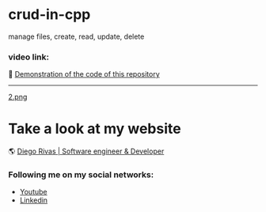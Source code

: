 # crud-in-cpp
manage files, create, read, update, delete



### video link: 

:floppy_disk: [Demonstration of the code of this repository](https://www.youtube.com/watch?v=7T0XFnitdz8)
                
----

[2.png](https://postimg.cc/w1Cyqf36)

# Take a look at my website
 :earth_americas: [Diego Rivas | Software engineer & Developer](https://diegorivasdev.github.io)


### Following me on my social networks: 

- [Youtube](https://www.youtube.com/channel/UCCa6-Hn7aaMg6Oy1q8r6-Fg)
- [Linkedin](https://www.linkedin.com/in/diego-rivas-96215129a/)
